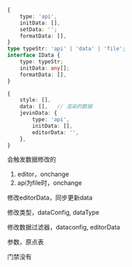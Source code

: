 ```typescript
{
	type: 'api',
	initData: [],
	setData: '';
	formatData: [],
}
type typeStr: 'api' | 'data' | 'file';
interface IData {
    type: typeStr;
    initData: any[];
    formatData: [],
}

{
    style: [],
	data: [],	// 渲染的数据
    jevinData: {
        type: 'api',
		initData: [],
        editorData: '',
    },
}
```

会触发数据修改的

1. editor，onchange
2. api为file时，onchange

修改editorData，同步更新data

修改类型，dataConfig, dataType

修改数据过滤器，dataconfig, editorData



参数，原点表

门禁没有


